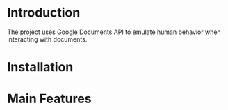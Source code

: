 # Introduction
The project uses Google Documents API to emulate human behavior when interacting with documents.

# Installation

# Main Features
